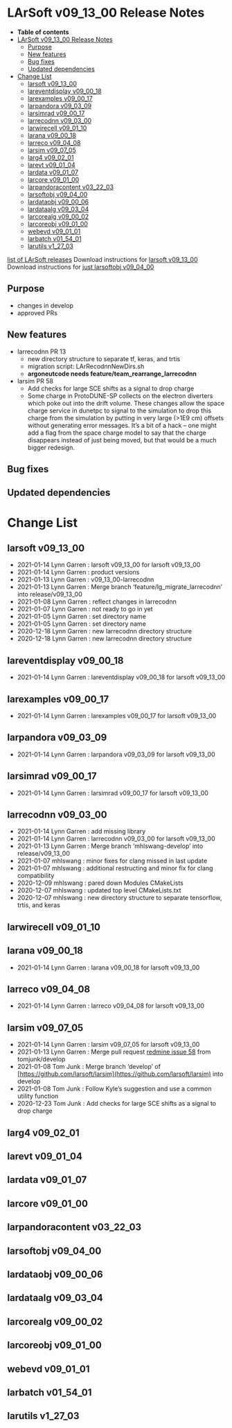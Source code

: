 LArSoft v09_13_00 Release Notes
======================================================================

-   **Table of contents**
-   [LArSoft v09_13_00 Release Notes](#LArSoft-v09_13_00-Release-Notes)
    -   [Purpose](#Purpose)
    -   [New features](#New-features)
    -   [Bug fixes](#Bug-fixes)
    -   [Updated dependencies](#Updated-dependencies)
-   [Change List](#Change-List)
    -   [larsoft v09_13_00](#larsoft-v09_13_00)
    -   [lareventdisplay v09_00_18](#lareventdisplay-v09_00_18)
    -   [larexamples v09_00_17](#larexamples-v09_00_17)
    -   [larpandora v09_03_09](#larpandora-v09_03_09)
    -   [larsimrad v09_00_17](#larsimrad-v09_00_17)
    -   [larrecodnn v09_03_00](#larrecodnn-v09_03_00)
    -   [larwirecell v09_01_10](#larwirecell-v09_01_10)
    -   [larana v09_00_18](#larana-v09_00_18)
    -   [larreco v09_04_08](#larreco-v09_04_08)
    -   [larsim v09_07_05](#larsim-v09_07_05)
    -   [larg4 v09_02_01](#larg4-v09_02_01)
    -   [larevt v09_01_04](#larevt-v09_01_04)
    -   [lardata v09_01_07](#lardata-v09_01_07)
    -   [larcore v09_01_00](#larcore-v09_01_00)
    -   [larpandoracontent v03_22_03](#larpandoracontent-v03_22_03)
    -   [larsoftobj v09_04_00](#larsoftobj-v09_04_00)
    -   [lardataobj v09_00_06](#lardataobj-v09_00_06)
    -   [lardataalg v09_03_04](#lardataalg-v09_03_04)
    -   [larcorealg v09_00_02](#larcorealg-v09_00_02)
    -   [larcoreobj v09_01_00](#larcoreobj-v09_01_00)
    -   [webevd v09_01_01](#webevd-v09_01_01)
    -   [larbatch v01_54_01](#larbatch-v01_54_01)
    -   [larutils v1_27_03](#larutils-v1_27_03)

[list of LArSoft releases](LArSoft_release_list)
Download instructions for [larsoft v09_13_00](http://scisoft.fnal.gov/scisoft/bundles/larsoft/v09_13_00/larsoft-v09_13_00.html)
Download instructions for [just larsoftobj v09_04_00](http://scisoft.fnal.gov/scisoft/bundles/larsoftobj/v09_04_00/larsoftobj-v09_04_00.html)

Purpose
--------------------

-   changes in develop
-   approved PRs

New features
------------------------------

-   larrecodnn PR 13
    -   new directory structure to separate tf, keras, and trtis
    -   migration script: LArRecodnnNewDirs.sh
    -   **argoneutcode needs feature/team_rearrange_larrecodnn**
-   larsim PR 58
    -   Add checks for large SCE shifts as a signal to drop charge
    -   Some charge in ProtoDUNE-SP collects on the electron diverters which poke out into the drift volume. These changes allow the space charge service in dunetpc to signal to the simulation to drop this charge from the simulation by putting in very large (\>1E9 cm) offsets without generating error messages. It’s a bit of a hack – one might add a flag from the space charge model to say that the charge disappears instead of just being moved, but that would be a much bigger redesign.

Bug fixes
------------------------

Updated dependencies
----------------------------------------------

Change List
============================

larsoft v09_13_00
------------------------------------------

-   2021-01-14 Lynn Garren : larsoft v09_13_00 for larsoft v09_13_00
-   2021-01-14 Lynn Garren : product versions
-   2021-01-13 Lynn Garren : v09_13_00-larrecodnn
-   2021-01-13 Lynn Garren : Merge branch ‘feature/lg_migrate_larrecodnn’ into release/v09_13_00
-   2021-01-08 Lynn Garren : reflect changes in larrecodnn
-   2021-01-07 Lynn Garren : not ready to go in yet
-   2021-01-05 Lynn Garren : set directory name
-   2021-01-05 Lynn Garren : set directory name
-   2020-12-18 Lynn Garren : new larrecodnn directory structure
-   2020-12-18 Lynn Garren : new larrecodnn directory structure

lareventdisplay v09_00_18
----------------------------------------------------------

-   2021-01-14 Lynn Garren : lareventdisplay v09_00_18 for larsoft v09_13_00

larexamples v09_00_17
--------------------------------------------------

-   2021-01-14 Lynn Garren : larexamples v09_00_17 for larsoft v09_13_00

larpandora v09_03_09
------------------------------------------------

-   2021-01-14 Lynn Garren : larpandora v09_03_09 for larsoft v09_13_00

larsimrad v09_00_17
----------------------------------------------

-   2021-01-14 Lynn Garren : larsimrad v09_00_17 for larsoft v09_13_00

larrecodnn v09_03_00
------------------------------------------------

-   2021-01-14 Lynn Garren : add missing library
-   2021-01-14 Lynn Garren : larrecodnn v09_03_00 for larsoft v09_13_00
-   2021-01-13 Lynn Garren : Merge branch ‘mhlswang-develop’ into release/v09_13_00
-   2021-01-07 mhlswang : minor fixes for clang missed in last update
-   2021-01-07 mhlswang : additional restructing and minor fix for clang compatibility
-   2020-12-09 mhlswang : pared down Modules CMakeLists
-   2020-12-07 mhlswang : updated top level CMakeLists.txt
-   2020-12-07 mhlswang : new directory structure to separate tensorflow, trtis, and keras

larwirecell v09_01_10
--------------------------------------------------

larana v09_00_18
----------------------------------------

-   2021-01-14 Lynn Garren : larana v09_00_18 for larsoft v09_13_00

larreco v09_04_08
------------------------------------------

-   2021-01-14 Lynn Garren : larreco v09_04_08 for larsoft v09_13_00

larsim v09_07_05
----------------------------------------

-   2021-01-14 Lynn Garren : larsim v09_07_05 for larsoft v09_13_00
-   2021-01-13 Lynn Garren : Merge pull request [redmine issue 58](https://cdcvs.fnal.gov/redmine/issues/58) from tomjunk/develop
-   2021-01-08 Tom Junk : Merge branch ‘develop’ of [https://github.com/larsoft/larsim](https://github.com/larsoft/larsim) into develop
-   2021-01-08 Tom Junk : Follow Kyle’s suggestion and use a common utility function
-   2020-12-23 Tom Junk : Add checks for large SCE shifts as a signal to drop charge

larg4 v09_02_01
--------------------------------------

larevt v09_01_04
----------------------------------------

lardata v09_01_07
------------------------------------------

larcore v09_01_00
------------------------------------------

larpandoracontent v03_22_03
--------------------------------------------------------------

larsoftobj v09_04_00
------------------------------------------------

lardataobj v09_00_06
------------------------------------------------

lardataalg v09_03_04
------------------------------------------------

larcorealg v09_00_02
------------------------------------------------

larcoreobj v09_01_00
------------------------------------------------

webevd v09_01_01
----------------------------------------

larbatch v01_54_01
--------------------------------------------

larutils v1_27_03
------------------------------------------

